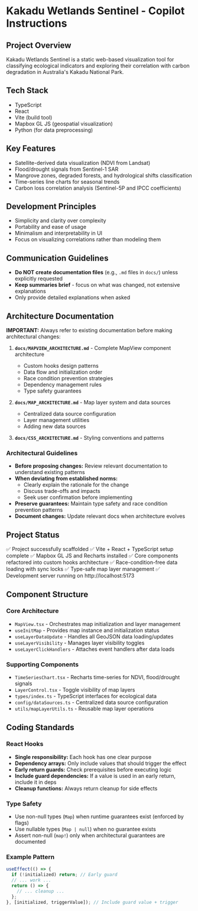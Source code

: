 # Kakadu Wetlands Sentinel - Copilot Instructions

## Project Overview

Kakadu Wetlands Sentinel is a static web-based visualization tool for classifying ecological indicators and exploring their correlation with carbon degradation in Australia's Kakadu National Park.

## Tech Stack

- TypeScript
- React
- Vite (build tool)
- Mapbox GL JS (geospatial visualization)
- Python (for data preprocessing)

## Key Features

- Satellite-derived data visualization (NDVI from Landsat)
- Flood/drought signals from Sentinel-1 SAR
- Mangrove zones, degraded forests, and hydrological shifts classification
- Time-series line charts for seasonal trends
- Carbon loss correlation analysis (Sentinel-5P and IPCC coefficients)

## Development Principles

- Simplicity and clarity over complexity
- Portability and ease of usage
- Minimalism and interpretability in UI
- Focus on visualizing correlations rather than modeling them

## Communication Guidelines

- **Do NOT create documentation files** (e.g., `.md` files in `docs/`) unless explicitly requested
- **Keep summaries brief** - focus on what was changed, not extensive explanations
- Only provide detailed explanations when asked

## Architecture Documentation

**IMPORTANT:** Always refer to existing documentation before making architectural changes:

1. **`docs/MAPVIEW_ARCHITECTURE.md`** - Complete MapView component architecture

   - Custom hooks design patterns
   - Data flow and initialization order
   - Race condition prevention strategies
   - Dependency management rules
   - Type safety guarantees

2. **`docs/MAP_ARCHITECTURE.md`** - Map layer system and data sources

   - Centralized data source configuration
   - Layer management utilities
   - Adding new data sources

3. **`docs/CSS_ARCHITECTURE.md`** - Styling conventions and patterns

### Architectural Guidelines

- **Before proposing changes:** Review relevant documentation to understand existing patterns
- **When deviating from established norms:**
  - Clearly explain the rationale for the change
  - Discuss trade-offs and impacts
  - Seek user confirmation before implementing
- **Preserve guarantees:** Maintain type safety and race condition prevention patterns
- **Document changes:** Update relevant docs when architecture evolves

## Project Status

✅ Project successfully scaffolded
✅ Vite + React + TypeScript setup complete
✅ Mapbox GL JS and Recharts installed
✅ Core components refactored into custom hooks architecture
✅ Race-condition-free data loading with sync locks
✅ Type-safe map layer management
✅ Development server running on http://localhost:5173

## Component Structure

### Core Architecture

- `MapView.tsx` - Orchestrates map initialization and layer management
- `useInitMap` - Provides map instance and initialization status
- `useLayerDataUpdate` - Handles all GeoJSON data loading/updates
- `useLayerVisibility` - Manages layer visibility toggles
- `useLayerClickHandlers` - Attaches event handlers after data loads

### Supporting Components

- `TimeSeriesChart.tsx` - Recharts time-series for NDVI, flood/drought signals
- `LayerControl.tsx` - Toggle visibility of map layers
- `types/index.ts` - TypeScript interfaces for ecological data
- `config/dataSources.ts` - Centralized data source configuration
- `utils/mapLayerUtils.ts` - Reusable map layer operations

## Coding Standards

### React Hooks

- **Single responsibility:** Each hook has one clear purpose
- **Dependency arrays:** Only include values that should trigger the effect
- **Early return guards:** Check prerequisites before executing logic
- **Include guard dependencies:** If a value is used in an early return, include it in deps
- **Cleanup functions:** Always return cleanup for side effects

### Type Safety

- Use non-null types (`Map`) when runtime guarantees exist (enforced by flags)
- Use nullable types (`Map | null`) when no guarantee exists
- Assert non-null (`map!`) only when architectural guarantees are documented

### Example Pattern

```typescript
useEffect(() => {
  if (!initialized) return; // Early guard
  // ... work ...
  return () => {
    // ... cleanup ...
  };
}, [initialized, triggerValue]); // Include guard value + trigger
```

